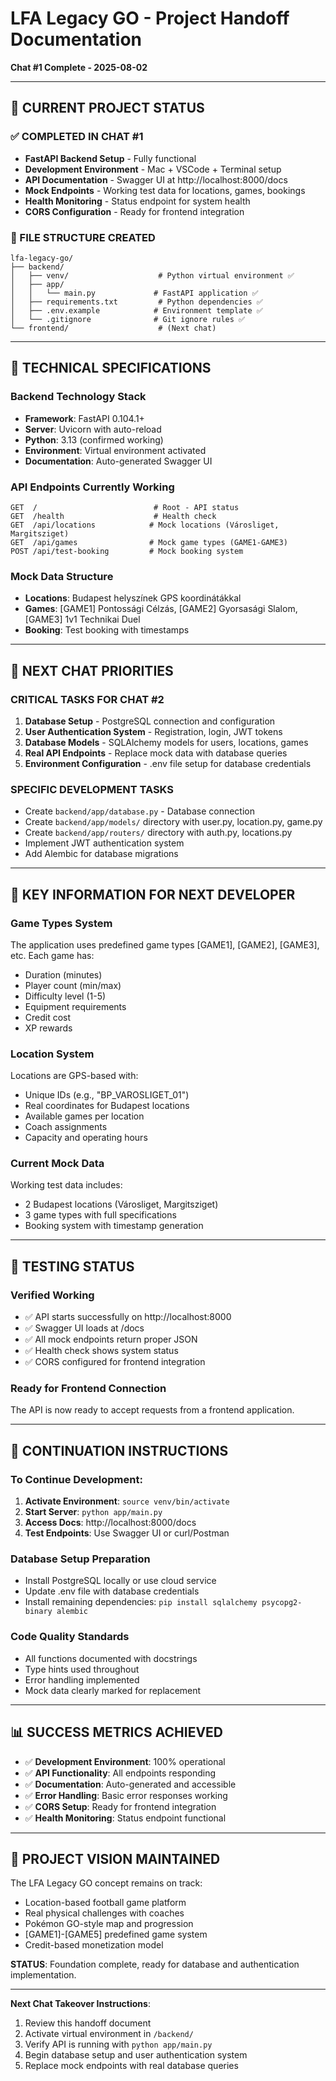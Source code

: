 # LFA Legacy GO - Project Handoff Documentation

**Chat #1 Complete - 2025-08-02**

---

## 🎯 CURRENT PROJECT STATUS

### ✅ COMPLETED IN CHAT #1

- **FastAPI Backend Setup** - Fully functional
- **Development Environment** - Mac + VSCode + Terminal setup
- **API Documentation** - Swagger UI at http://localhost:8000/docs
- **Mock Endpoints** - Working test data for locations, games, bookings
- **Health Monitoring** - Status endpoint for system health
- **CORS Configuration** - Ready for frontend integration

### 📁 FILE STRUCTURE CREATED

```
lfa-legacy-go/
├── backend/
│   ├── venv/                    # Python virtual environment ✅
│   ├── app/
│   │   └── main.py             # FastAPI application ✅
│   ├── requirements.txt         # Python dependencies ✅
│   ├── .env.example            # Environment template ✅
│   └── .gitignore              # Git ignore rules ✅
└── frontend/                    # (Next chat)
```

---

## 🔧 TECHNICAL SPECIFICATIONS

### **Backend Technology Stack**

- **Framework**: FastAPI 0.104.1+
- **Server**: Uvicorn with auto-reload
- **Python**: 3.13 (confirmed working)
- **Environment**: Virtual environment activated
- **Documentation**: Auto-generated Swagger UI

### **API Endpoints Currently Working**

```
GET  /                          # Root - API status
GET  /health                    # Health check
GET  /api/locations            # Mock locations (Városliget, Margitsziget)
GET  /api/games                # Mock game types (GAME1-GAME3)
POST /api/test-booking         # Mock booking system
```

### **Mock Data Structure**

- **Locations**: Budapest helyszínek GPS koordinátákkal
- **Games**: [GAME1] Pontossági Célzás, [GAME2] Gyorsasági Slalom, [GAME3] 1v1 Technikai Duel
- **Booking**: Test booking with timestamps

---

## 🚀 NEXT CHAT PRIORITIES

### **CRITICAL TASKS FOR CHAT #2**

1. **Database Setup** - PostgreSQL connection and configuration
2. **User Authentication System** - Registration, login, JWT tokens
3. **Database Models** - SQLAlchemy models for users, locations, games
4. **Real API Endpoints** - Replace mock data with database queries
5. **Environment Configuration** - .env file setup for database credentials

### **SPECIFIC DEVELOPMENT TASKS**

- Create `backend/app/database.py` - Database connection
- Create `backend/app/models/` directory with user.py, location.py, game.py
- Create `backend/app/routers/` directory with auth.py, locations.py
- Implement JWT authentication system
- Add Alembic for database migrations

---

## 🔑 KEY INFORMATION FOR NEXT DEVELOPER

### **Game Types System**

The application uses predefined game types [GAME1], [GAME2], [GAME3], etc. Each game has:

- Duration (minutes)
- Player count (min/max)
- Difficulty level (1-5)
- Equipment requirements
- Credit cost
- XP rewards

### **Location System**

Locations are GPS-based with:

- Unique IDs (e.g., "BP_VAROSLIGET_01")
- Real coordinates for Budapest locations
- Available games per location
- Coach assignments
- Capacity and operating hours

### **Current Mock Data**

Working test data includes:

- 2 Budapest locations (Városliget, Margitsziget)
- 3 game types with full specifications
- Booking system with timestamp generation

---

## 🧪 TESTING STATUS

### **Verified Working**

- ✅ API starts successfully on http://localhost:8000
- ✅ Swagger UI loads at /docs
- ✅ All mock endpoints return proper JSON
- ✅ Health check shows system status
- ✅ CORS configured for frontend integration

### **Ready for Frontend Connection**

The API is now ready to accept requests from a frontend application.

---

## 🔄 CONTINUATION INSTRUCTIONS

### **To Continue Development:**

1. **Activate Environment**: `source venv/bin/activate`
2. **Start Server**: `python app/main.py`
3. **Access Docs**: http://localhost:8000/docs
4. **Test Endpoints**: Use Swagger UI or curl/Postman

### **Database Setup Preparation**

- Install PostgreSQL locally or use cloud service
- Update .env file with database credentials
- Install remaining dependencies: `pip install sqlalchemy psycopg2-binary alembic`

### **Code Quality Standards**

- All functions documented with docstrings
- Type hints used throughout
- Error handling implemented
- Mock data clearly marked for replacement

---

## 📊 SUCCESS METRICS ACHIEVED

- ✅ **Development Environment**: 100% operational
- ✅ **API Functionality**: All endpoints responding
- ✅ **Documentation**: Auto-generated and accessible
- ✅ **Error Handling**: Basic error responses working
- ✅ **CORS Setup**: Ready for frontend integration
- ✅ **Health Monitoring**: Status endpoint functional

---

## 🎯 PROJECT VISION MAINTAINED

The LFA Legacy GO concept remains on track:

- Location-based football game platform
- Real physical challenges with coaches
- Pokémon GO-style map and progression
- [GAME1]-[GAME5] predefined game system
- Credit-based monetization model

**STATUS**: Foundation complete, ready for database and authentication implementation.

---

**Next Chat Takeover Instructions**:

1. Review this handoff document
2. Activate virtual environment in `/backend/`
3. Verify API is running with `python app/main.py`
4. Begin database setup and user authentication system
5. Replace mock endpoints with real database queries
